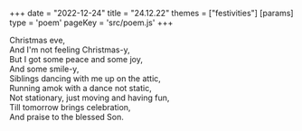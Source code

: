 +++
date = "2022-12-24"
title = "24.12.22"
themes = ["festivities"]
[params]
  type = 'poem'
  pageKey = 'src/poem.js'
+++

Christmas eve,  
And I'm not feeling Christmas-y,  
But I got some peace and some joy,  
And some smile-y,  
Siblings dancing with me up on the attic,  
Running amok with a dance not static,  
Not stationary, just moving and having fun,  
Till tomorrow brings celebration,  
And praise to the blessed Son.
